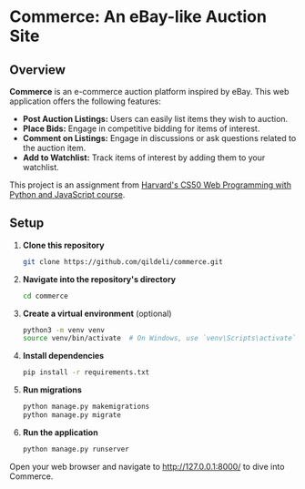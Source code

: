 # Commerce: An eBay-like Auction Site

## Overview
**Commerce** is an e-commerce auction platform inspired by eBay. This web application offers the following features:

- **Post Auction Listings:** Users can easily list items they wish to auction.
- **Place Bids:** Engage in competitive bidding for items of interest.
- **Comment on Listings:** Engage in discussions or ask questions related to the auction item.
- **Add to Watchlist:** Track items of interest by adding them to your watchlist.

This project is an assignment from [Harvard's CS50 Web Programming with Python and JavaScript course](https://cs50.harvard.edu/web/2020/projects/2/).

## Setup
1. **Clone this repository**

    ```bash
    git clone https://github.com/qildeli/commerce.git
    ```

2. **Navigate into the repository's directory**

    ```bash
    cd commerce
    ```

3. **Create a virtual environment** (optional)

    ```bash
    python3 -m venv venv
    source venv/bin/activate  # On Windows, use `venv\Scripts\activate`
    ```

4. **Install dependencies**

    ```bash
    pip install -r requirements.txt
    ```

5. **Run migrations**

    ```bash
    python manage.py makemigrations
    python manage.py migrate
    ```

6. **Run the application**

    ```bash
    python manage.py runserver
    ```
Open your web browser and navigate to http://127.0.0.1:8000/ to dive into Commerce.
